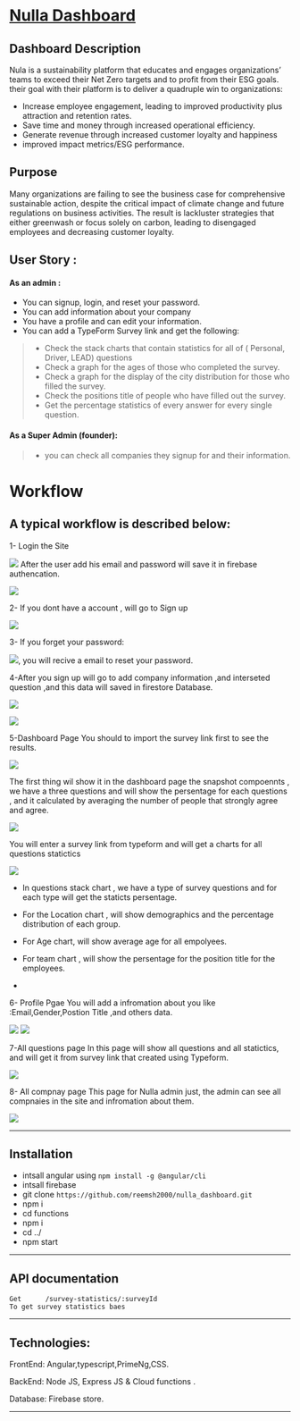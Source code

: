 # [Nulla Dashboard](https://nulla-316b1.web.app)

## Dashboard Description
Nula is a sustainability platform that educates and engages organizations’ teams to exceed their Net Zero targets and to profit from their ESG goals. their goal with their  platform is to deliver a quadruple win to organizations:
* Increase employee engagement, leading to improved productivity plus attraction and retention rates.
* Save time and money through increased operational efficiency.
* Generate revenue through increased customer loyalty and happiness
* improved impact metrics/ESG performance.

## Purpose
 Many organizations are failing to see the business case for comprehensive sustainable action, despite the critical impact of climate change and future regulations on business activities. The result is lackluster strategies that either greenwash or focus solely on carbon, leading to disengaged employees and decreasing customer loyalty.

## User Story :

#### As an admin :
* You can signup, login, and reset your password.
* You can add information about your company 
* You have a profile and can edit your information.
* You can add a TypeForm Survey link and get the following:
> * Check the stack charts that contain statistics for all of ( Personal, Driver, LEAD) questions
> * Check a graph for the ages of those who completed the survey.
> * Check a graph for the display of the city distribution for those who filled the survey.
>* Check the positions title of people who have filled out the survey.
>* Get the percentage statistics of every answer for every single question.

#### As  a Super Admin (founder): 
> * you can check all companies they signup for and their information.



  
  # Workflow
 ## A typical workflow is described below:
  1- Login the Site


![](https://i.imgur.com/qPlTQ4U.png)
After the user add his email and password will save it in firebase authencation.

![](https://i.imgur.com/umretzo.png)

2- If you dont have a account , will go to Sign up 

![](https://i.imgur.com/ngvvDFo.png)

3- If you forget your password:

![](https://i.imgur.com/mt9gCPz.png),
you will recive a email to reset your password.



4-After you sign up will go to add company information ,and interseted question ,and this data will saved in  firestore Database.

![](https://i.imgur.com/VrliIzc.png)


![](https://i.imgur.com/xxtSPB1.png)


5-Dashboard Page
You should to import the survey link first to see the results.

![](https://i.imgur.com/9qnCUAr.png)


The first thing wil show it in the dashboard page the snapshot compoennts , we have a three questions and will show the persentage for each questions , and it calculated by averaging the number of people that strongly agree and agree.



![](https://i.imgur.com/th4KtUS.png)


You will enter a survey link from typeform and will get a charts for all questions statictics


![](https://i.imgur.com/taHywDY.png)

*  In questions stack chart , we have a type of survey questions and for each type will get the staticts persentage.
 
*  For the Location chart , will show demographics and the percentage distribution of each group.
 
*  For Age chart, will show average age for all empolyees.
* For team chart , will show the persentage for the position title for the employees.
* 
6- Profile Pgae
You will add a infromation about you like :Email,Gender,Postion Title ,and others data.

![](https://i.imgur.com/EdCKpUh.png)
![](https://i.imgur.com/k1ZTqL7.png)

7-All questions page 
In this page will show all questions and all statictics, and will get it from survey link that created using Typeform.


![](https://i.imgur.com/0xrghWe.png)

8- All compnay page 
This page for Nulla admin just, the admin can see all compnaies in the site and infromation about them.

![](https://i.imgur.com/hz1uZvD.png)

----------------
## Installation
* intsall angular using ```npm install -g @angular/cli```
* intsall firebase 
* git clone ```https://github.com/reemsh2000/nulla_dashboard.git```
* npm i 
* cd functions
* npm i 
* cd ../
* npm start
------------
## API documentation 
````
Get      /survey-statistics/:surveyId         
To get survey statistics baes
````

---------------
## Technologies:

FrontEnd: Angular,typescript,PrimeNg,CSS.

BackEnd: Node JS, Express JS &  Cloud functions .

Database: Firebase store.

-----------------------

